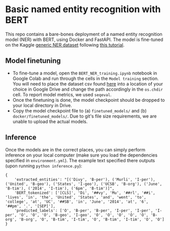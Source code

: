 # Basic named entity recognition with BERT

This repo contains a bare-bones deployment of a named entity recognition model (NER) with BERT, using Docker and FastAPI. The model is fine-tuned on the Kaggle [generic NER dataset](https://www.kaggle.com/abhinavwalia95/entity-annotated-corpus) following [this tutorial](https://www.depends-on-the-definition.com/named-entity-recognition-with-bert/).  


## Model finetuning

* To fine-tune a model, open the `BERT_NER_training.ipynb` notebook in Google Colab and run through the cells in the `Model training` section. You will need to place the dataset csv found [here](https://www.kaggle.com/abhinavwalia95/entity-annotated-corpus) into a location of your choice in Google Drive and change the path accordingly in the `os.chdir` cell. To report model metrics, we used `seqeval`. 
* Once the finetuning is done, the model checkpoint should be dropped to your local directory in Drive. 
* Copy the model checkpoint file to (a) `finetuned_models/` and (b) `docker/finetuned_models/`. Due to git's file size requirements, we are unable to upload the actual models. 

## Inference

Once the models are in the correct places, you can simply perform inference on your local computer (make sure you load the dependencies specified in `environment.yml`). The example text specified there outputs (upon running `python inference.py`):

```
{
	'extracted_entities': "[('Divy', 'B-per'), ('Murli', 'I-per'), ('United', 'B-geo'), ('States', 'I-geo'), ('UCSB', 'B-org'), ('June', 'B-tim'), ('2014', 'I-tim'), ('6pm', 'B-tim')]", 
	'BERT_tokenized': ['[CLS]', 'Di', '##vy', 'Mu', '##rl', '##i', 'lives', 'in', 'the', 'United', 'States', 'and', 'went', 'to', 'college', 'at', 'UC', '##SB', 'in', 'June', '2014', 'at', '6', '##pm', '.', '[SEP]'], 
	'predicted_labels': ['O', 'B-per', 'B-per', 'I-per', 'I-per', 'I-per', 'O', 'O', 'O', 'B-geo', 'I-geo', 'O', 'O', 'O', 'O', 'O', 'B-org', 'B-org', 'O', 'B-tim', 'I-tim', 'O', 'B-tim', 'I-tim', 'O', 'O']
}
```

